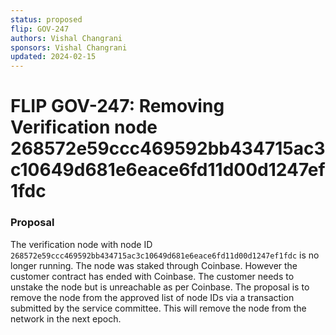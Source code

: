 ```yaml
---
status: proposed
flip: GOV-247
authors: Vishal Changrani
sponsors: Vishal Changrani
updated: 2024-02-15
---
```


# FLIP GOV-247: Removing Verification node 268572e59ccc469592bb434715ac3c10649d681e6eace6fd11d00d1247ef1fdc

### Proposal
The verification node with node ID `268572e59ccc469592bb434715ac3c10649d681e6eace6fd11d00d1247ef1fdc` is no longer running.
The node was staked through Coinbase. However the customer contract has ended with Coinbase.
The customer needs to unstake the node but is unreachable as per Coinbase.
The proposal is to remove the node from the approved list of node IDs via a transaction submitted by the service committee.
This will remove the node from the network in the next epoch.

